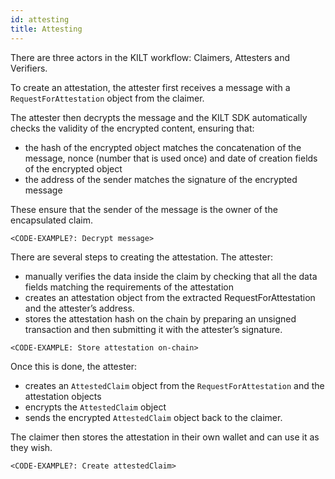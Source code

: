 ```yaml
---
id: attesting
title: Attesting
---
```


There are three actors in the KILT workflow: Claimers, Attesters and Verifiers.


To create an attestation, the attester first receives a message with a `RequestForAttestation` object from the claimer.


The attester then decrypts the message and the KILT SDK automatically checks the validity of the encrypted content, ensuring that:

*   the hash of the encrypted object matches the concatenation of the message, nonce (number that is used once) and date of creation fields of the encrypted object
*   the address of the sender matches the signature of the encrypted message

These ensure that the sender of the message is the owner of the encapsulated claim.

```
<CODE-EXAMPLE?: Decrypt message>

```

There are several steps to creating the attestation. The attester:

*   manually verifies the data inside the claim by checking that all the data fields matching the requirements of the attestation
*   creates an attestation object from the extracted RequestForAttestation and the attester’s address.
*   stores the attestation hash on the chain by preparing an unsigned transaction and then submitting it with the attester’s signature.

```
<CODE-EXAMPLE: Store attestation on-chain>
```

Once this is done, the attester:

*   creates an `AttestedClaim` object from the `RequestForAttestation` and the attestation objects
*   encrypts the `AttestedClaim` object
*   sends the encrypted `AttestedClaim` object back to the claimer.

The claimer then stores the attestation in their own wallet and can use it as they wish.

```
<CODE-EXAMPLE?: Create attestedClaim>
```
